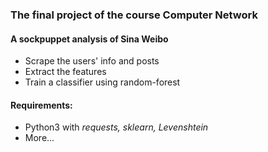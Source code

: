 ### The final project of the course Computer Network

#### A sockpuppet analysis of Sina Weibo

* Scrape the users' info and posts
* Extract the features
* Train a classifier using random-forest

#### Requirements:

* Python3 with *requests, sklearn, Levenshtein*
* More...

